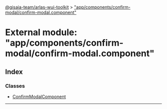 [@gisaia-team/arlas-wui-toolkit](../README.md) > ["app/components/confirm-modal/confirm-modal.component"](../modules/_app_components_confirm_modal_confirm_modal_component_.md)

# External module: "app/components/confirm-modal/confirm-modal.component"

## Index

### Classes

* [ConfirmModalComponent](../classes/_app_components_confirm_modal_confirm_modal_component_.confirmmodalcomponent.md)

---


